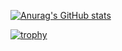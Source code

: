 

<!--
**dafei1288/dafei1288** is a ✨ _special_ ✨ repository because its `README.md` (this file) appears on your GitHub profile.

Here are some ideas to get you started:

- 🔭 I’m currently working on ...
- 🌱 I’m currently learning ...
- 👯 I’m looking to collaborate on ...
- 🤔 I’m looking for help with ...
- 💬 Ask me about ...
- 📫 How to reach me: ...
- 😄 Pronouns: ...
- ⚡ Fun fact: ...
-->

[![Anurag's GitHub stats](https://github-readme-stats.vercel.app/api?username=dafei1288)](https://github.com/anuraghazra/github-readme-stats)



[![trophy](https://github-profile-trophy.vercel.app/?username=dafei1288&theme=onedark)](https://github.com/ryo-ma/github-profile-trophy)
